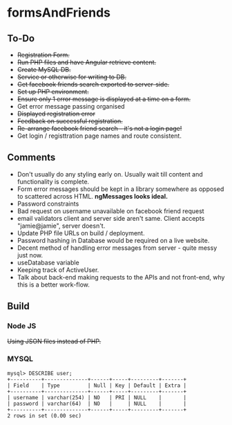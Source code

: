 # formsAndFriends

## To-Do
* ~~Registration Form.~~
* ~~Run PHP files and have Angular retrieve content.~~
* ~~Create MySQL DB.~~
* ~~Service or otherwise for writing to DB.~~
* ~~Get facebook friends search exported to server-side.~~
* ~~Set up PHP environment.~~
* ~~Ensure only 1 error message is displayed at a time on a form.~~
* Get error message passing organised
* ~~Displayed registration error~~
* ~~Feedback on successful registration.~~
* ~~Re-arrange facebook friend search - it's not a login page!~~
* Get login / registtration page names and route consistent.

## Comments

* Don't usually do any styling early on. Usually wait till content and functionality is complete.
* Form error messages should be kept in a library somewhere as opposed to scattered across HTML. **ngMessages looks ideal.**
* Password constraints
* Bad request on username unavailable on facebook friend request
* email validators client and server side aren't same. Client accepts "jamie@jamie", server doesn't.
* Update PHP file URLs on build / deployment.
* Password hashing in Database would be required on a live website.
* Decent method of handling error messages from server - quite messy just now.
* useDatabase variable
* Keeping track of ActiveUser.
* Talk about back-end making requests to the APIs and not front-end, why this is a better work-flow.

## Build

### Node JS

~~Using JSON files instead of PHP.~~

### MYSQL
```
mysql> DESCRIBE user;
+----------+--------------+------+-----+---------+-------+
| Field    | Type         | Null | Key | Default | Extra |
+----------+--------------+------+-----+---------+-------+
| username | varchar(254) | NO   | PRI | NULL    |       |
| password | varchar(64)  | NO   |     | NULL    |       |
+----------+--------------+------+-----+---------+-------+
2 rows in set (0.00 sec)
```
